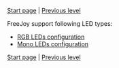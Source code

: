

[Start page](../README.md) | [Previous level](../README.md)

FreeJoy support following LED types:


- [RGB LEDs configuration](Mono-LED-configuration.md)
- [Mono LEDs configuration](RGB-LED-configuration.md)


[Start page](../README.md) | [Previous level](../README.md)

